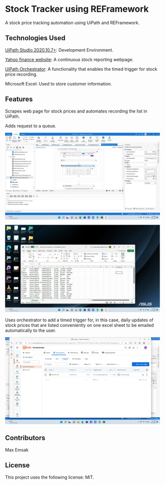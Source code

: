 # <strong> Stock Tracker using REFramework </strong>

A stock price tracking automation using UiPath and REFramework.

## <strong> Technologies Used </strong>

[UiPath Studio 2020.10.7+](https://www.uipath.com/product/studio): Development Environment.

[Yahoo finance website](https://finance.yahoo.com/trending-tickers/): A continuous stock reporting webpage.

[UiPath Orchestrator](www.cloud.uipath.com/): A functionality that enables the timed trigger for stock price recording.

Microsoft Excel: Used to store customer information.

## <strong> Features </strong>

Scrapes web page for stock prices and automates recording the list in UiPath.

Adds request to a queue.

![]()<img width="723" alt="image" src="https://github.com/matthew813709/Gitimages/blob/main/Screenshot%202022-07-31%20181843.jpg">

![]()<img width="723" alt="image" src="https://github.com/matthew813709/Gitimages/blob/main/Screenshot%202022-07-31%20181924.jpg">

Uses orchestrator to add a timed trigger for, in this case, daily updates of stock prices that are listed conveniently on one excel sheet to be emailed automatically to the user.

![]()<img width="723" alt="image" src="https://github.com/matthew813709/Gitimages/blob/main/Screenshot%202022-07-31%20182007.jpg">

## <strong> Contributors </strong>
Max Emsak

## <strong> License </strong>
This project uses the following license: MiT.

